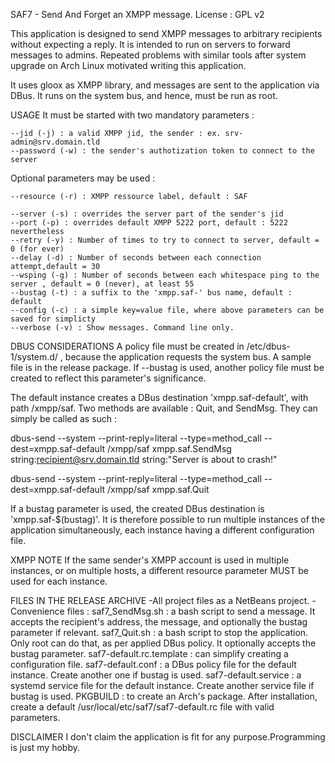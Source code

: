 SAF7 - Send And Forget an XMPP message.
License : GPL v2

This application is designed to send XMPP messages to arbitrary recipients 
without expecting a reply. It is intended to run on servers to forward messages 
to admins. Repeated problems with similar tools after system upgrade on Arch 
Linux motivated writing this application.

It uses gloox as XMPP library, and messages are sent to the application via 
DBus. It runs on the system bus, and hence, must be run as root.

USAGE
It must be started with two mandatory parameters :


    --jid (-j) : a valid XMPP jid, the sender : ex. srv-admin@srv.domain.tld
    --password (-w) : the sender's authotization token to connect to the server
    
    
Optional parameters may be used :

    --resource (-r) : XMPP ressource label, default : SAF
    
    --server (-s) : overrides the server part of the sender's jid
    --port (-p) : overrides default XMPP 5222 port, default : 5222 nevertheless
    --retry (-y) : Number of times to try to connect to server, default = 0 (for ever)
    --delay (-d) : Number of seconds between each connection attempt,default = 30
    --wsping (-g) : Number of seconds between each whitespace ping to the server , default = 0 (never), at least 55
    --bustag (-t) : a suffix to the 'xmpp.saf-' bus name, default : default
    --config (-c) : a simple key=value file, where above parameters can be saved for simplicty
    --verbose (-v) : Show messages. Command line only.
    

DBUS CONSIDERATIONS
A policy file must be created in /etc/dbus-1/system.d/ , because the 
application requests the system bus. A sample file is in the release package. 
If --bustag is used, another policy file must be created to reflect this 
parameter's significance.

The default instance creates a DBus destination 'xmpp.saf-default', with path 
/xmpp/saf. Two methods are available : Quit, and SendMsg. They can simply be 
called as such :

dbus-send --system --print-reply=literal --type=method_call 
--dest=xmpp.saf-default /xmpp/saf xmpp.saf.SendMsg 
string:recipient@srv.domain.tld string:"Server is about to crash!"

dbus-send --system --print-reply=literal --type=method_call 
--dest=xmpp.saf-default /xmpp/saf xmpp.saf.Quit

If a bustag parameter is used, the created DBus destination is 
'xmpp.saf-$(bustag)'. It is therefore possible to run multiple instances of the 
application simultaneously, each instance having a different configuration file.

XMPP NOTE
If the same sender's XMPP account is used in multiple instances, or on multiple 
hosts, a different resource parameter MUST be used for each instance.

FILES IN THE RELEASE ARCHIVE
 -All project files as a NetBeans project.
 -Convenience files :
    saf7_SendMsg.sh : a bash script to send a message. It accepts the 
recipient's address, the message, and optionally the bustag parameter if 
relevant.
    saf7_Quit.sh : a bash script to stop the application. Only root can do that, 
as per applied DBus policy. It optionally accepts the bustag parameter.
    saf7-default.rc.template : can simplify creating a configuration file.
    saf7-default.conf : a DBus policy file for the default instance. Create 
another one if bustag is used.
    saf7-default.service : a systemd service file for the default instance. 
Create another service file if bustag is used.
    PKGBUILD : to create an Arch's package. After installation, create a 
default /usr/local/etc/saf7/saf7-default.rc file with valid parameters.

DISCLAIMER
I don't claim the application is fit for any purpose.Programming is just my hobby.

